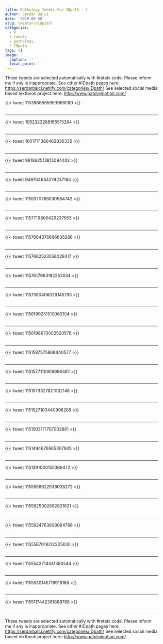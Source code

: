 ```yaml
---
title: Pathology Tweets For IDpath - 7
author: Serdar Balci
date: '2019-08-08'
slug: tweetsForIDpath7
categories:
  - R
  - tweets
  - pathology
  - IDpath
tags: []
image:
  caption: ''
  focal_point: ''
---
```



These tweets are selected automatically with #rstats code. Please inform me if any is inappropriate.
See other #IDpath pages here: https://serdarbalci.netlify.com/categories/IDpath/ 
See selected social media based textbook project here: http://www.patolojinotlari.com/

{{< tweet 1153668965953966080 >}}
<br>
<br>
<hr>
{{< tweet 1052322288165515264 >}}
<br>
<br>
<hr>
{{< tweet 1001771380482830336 >}}
<br>
<br>
<hr>
{{< tweet 991962513813094402 >}}
<br>
<br>
<hr>
{{< tweet 949704664278237184 >}}
<br>
<br>
<hr>
{{< tweet 1159370786030964742 >}}
<br>
<br>
<hr>
{{< tweet 1157719800426237953 >}}
<br>
<br>
<hr>
{{< tweet 1157664376666636288 >}}
<br>
<br>
<hr>
{{< tweet 1157662523556028417 >}}
<br>
<br>
<hr>
{{< tweet 1157617963182252034 >}}
<br>
<br>
<hr>
{{< tweet 1157590406026145793 >}}
<br>
<br>
<hr>
{{< tweet 1156199251510063104 >}}
<br>
<br>
<hr>
{{< tweet 1156198673002520576 >}}
<br>
<br>
<hr>
{{< tweet 1151597575868440577 >}}
<br>
<br>
<hr>
{{< tweet 1151577110906986497 >}}
<br>
<br>
<hr>
{{< tweet 1151573327821062146 >}}
<br>
<br>
<hr>
{{< tweet 1151527103440908288 >}}
<br>
<br>
<hr>
{{< tweet 1151503171707002881 >}}
<br>
<br>
<hr>
{{< tweet 1151494676685307905 >}}
<br>
<br>
<hr>
{{< tweet 1151391000155369472 >}}
<br>
<br>
<hr>
{{< tweet 1155658622938038272 >}}
<br>
<br>
<hr>
{{< tweet 1155625302862831621 >}}
<br>
<br>
<hr>
{{< tweet 1155624763903094788 >}}
<br>
<br>
<hr>
{{< tweet 1155587018212225030 >}}
<br>
<br>
<hr>
{{< tweet 1155542714441580544 >}}
<br>
<br>
<hr>
{{< tweet 1155530145718919168 >}}
<br>
<br>
<hr>
{{< tweet 1155117442361888768 >}}
<br>
<br>
<hr>


These tweets are selected automatically with #rstats code. Please inform me if any is inappropriate.
See other #IDpath pages here: https://serdarbalci.netlify.com/categories/IDpath/ 
See selected social media based textbook project here: http://www.patolojinotlari.com/
